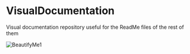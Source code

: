 # VisualDocumentation
Visual documentation repository useful for the ReadMe files of the rest of them

![BeautifyMe1](https://user-images.githubusercontent.com/11334576/153005130-80de264e-3ed7-4528-91de-ca01b6aa9efc.png)
